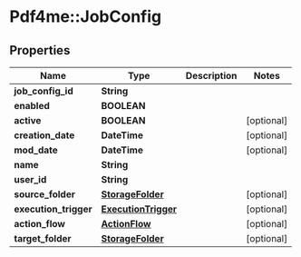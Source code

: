 # Pdf4me::JobConfig

## Properties
Name | Type | Description | Notes
------------ | ------------- | ------------- | -------------
**job_config_id** | **String** |  | 
**enabled** | **BOOLEAN** |  | 
**active** | **BOOLEAN** |  | [optional] 
**creation_date** | **DateTime** |  | [optional] 
**mod_date** | **DateTime** |  | [optional] 
**name** | **String** |  | 
**user_id** | **String** |  | 
**source_folder** | [**StorageFolder**](StorageFolder.md) |  | [optional] 
**execution_trigger** | [**ExecutionTrigger**](ExecutionTrigger.md) |  | [optional] 
**action_flow** | [**ActionFlow**](ActionFlow.md) |  | [optional] 
**target_folder** | [**StorageFolder**](StorageFolder.md) |  | [optional] 



